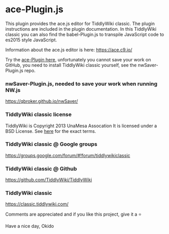 # ace-Plugin.js
This plugin provides the ace.js editor for TiddlyWiki classic.
The plugin instructions are included in the plugin documentation.
In this TiddlyWiki classic you can also find the babel-Plugin.js to transpile JavaScript code to es2015 style JavaScript.

Information about the ace.js editor is here: https://ace.c9.io/

Try the [ace-Plugin here](https://qbroker.github.io/ace-Plugin.js/), unfortunately you cannot save your work on GitHub, you need to install TiddlyWiki classic yourself, see the nwSaver-Plugin.js repo.

### nwSaver-Plugin.js, needed to save your work when running NW.js
https://qbroker.github.io/nwSaver/

### TiddlyWiki classic license
TiddlyWiki is Copyright 2013 UnaMesa Assocation
It is licensed under a BSD License. See [here](https://github.com/TiddlyWiki/tiddlywiki/blob/master/html/copyright.txt) for the exact terms.

### TiddlyWiki classic @ Google groups
https://groups.google.com/forum/#!forum/tiddlywikiclassic

### TiddlyWiki classic @ Github
https://github.com/TiddlyWiki/TiddlyWiki

### TiddlyWiki classic
https://classic.tiddlywiki.com/

Comments are appreciated and if you like this project, give it a :star:


Have a nice day, Okido
